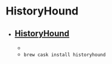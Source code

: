 # HistoryHound
- [HistoryHound](https://www.stclairsoft.com/HistoryHound/)
  - 
  - 
  - `brew cask install historyhound`
